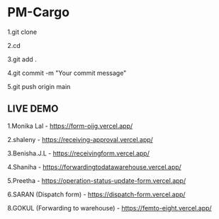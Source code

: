 
# PM-Cargo

1.git clone <repository-url>

2.cd <repo>

3.git add .

4.git commit -m "Your commit message"

5.git push origin main


## LIVE DEMO

1.Monika Lal - https://form-oijg.vercel.app/

2.shaleny - https://receiving-approval.vercel.app/

3.Benisha.J.L - https://receivingform.vercel.app/

4.Shaniha - https://forwardingtodatawarehouse.vercel.app/

5.Preetha - https://operation-status-update-form.vercel.app/

6.SARAN (Dispatch form) - https://dispatch-form.vercel.app/

8.GOKUL (Forwarding to warehouse) - https://femto-eight.vercel.app/
